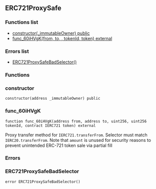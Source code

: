 
## ERC721ProxySafe

### Functions list
- [constructor(_immutableOwner) public](#constructor)
- [func_60iHVgK(from, to, , tokenId, token) external](#func_60ihvgk)

### Errors list
- [ERC721ProxySafeBadSelector() ](#erc721proxysafebadselector)

### Functions
### constructor

```solidity
constructor(address _immutableOwner) public
```

### func_60iHVgK

```solidity
function func_60iHVgK(address from, address to, uint256, uint256 tokenId, contract IERC721 token) external
```
Proxy transfer method for `IERC721.transferFrom`. Selector must match `IERC20.transferFrom`.
Note that `amount` is unused for security reasons to prevent unintended ERC-721 token sale via partial fill

### Errors
### ERC721ProxySafeBadSelector

```solidity
error ERC721ProxySafeBadSelector()
```

